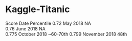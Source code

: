 # Kaggle-Titanic

Score     Date            Percentile
0.72      May 2018        NA  
0.76      June 2018       NA    
0.775     October 2018    ~60-70th
0.799     November 2018   48th
